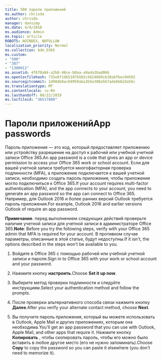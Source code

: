 ```yaml
---
title: 500 пароли приложений
ms.author: chrisda
author: chrisda
manager: dansimp
ms.date: 4/9/2018
ms.audience: Admin
ms.topic: article
ROBOTS: NOINDEX, NOFOLLOW
localization_priority: Normal
ms.collection: Adm_O365
ms.custom:
- "500"
- "387"
- "1300011"
ms.assetid: 4f670a84-a2b8-48ce-b0aa-a9ada3bad066
ms.openlocfilehash: 735e8f1db5107b502c5624689cb38abfbec04502
ms.sourcegitcommit: 1d98db8acb9959aba3b5e308a567ade6b62da56c
ms.translationtype: MT
ms.contentlocale: ru-RU
ms.lasthandoff: 08/22/2019
ms.locfileid: "36517800"
---
```

# <a name="app-passwords"></a><span data-ttu-id="f3227-102">Пароли приложений</span><span class="sxs-lookup"><span data-stu-id="f3227-102">App passwords</span></span>

<span data-ttu-id="f3227-103">Пароль приложения — это код, который предоставляет приложению или устройству разрешение на доступ к рабочей или учебной учетной записи Office 365.</span><span class="sxs-lookup"><span data-stu-id="f3227-103">An app password is a code that gives an app or device permission to access your Office 365 work or school account.</span></span> <span data-ttu-id="f3227-104">Если для вашей учетной записи требуется многофакторная проверка подлинности (MFA), а приложение подключается к вашей учетной записи, необходимо создать пароль приложения, чтобы приложение могло подключиться к Office 365.</span><span class="sxs-lookup"><span data-stu-id="f3227-104">If your account requires multi-factor authentication (MFA), and the app connects to your account, you need to generate an app password so the app can connect to Office 365.</span></span> <span data-ttu-id="f3227-105">Например, для Outlook 2016 и более ранних версий Outlook требуется пароль приложения.</span><span class="sxs-lookup"><span data-stu-id="f3227-105">For example, Outlook 2016 and earlier versions Outlook of require an app password.</span></span>

 <span data-ttu-id="f3227-106">**Примечание**. перед выполнением следующих действий проверьте наличие учетной записи для учетной записи в администраторе Office 365.</span><span class="sxs-lookup"><span data-stu-id="f3227-106">**Note**: Before you try the following steps, verify with your Office 365 admin that MFA is required for your account.</span></span> <span data-ttu-id="f3227-107">В противном случае параметры, описанные в этой статье, будут недоступны.</span><span class="sxs-lookup"><span data-stu-id="f3227-107">If it isn't, the options described in the steps won't be available to you.</span></span>

1. <span data-ttu-id="f3227-108">Войдите в Office 365 с помощью рабочей или учебной учетной записи и пароля.</span><span class="sxs-lookup"><span data-stu-id="f3227-108">Sign in to Office 365 with your work or school account and your password.</span></span>

2. <span data-ttu-id="f3227-109">Нажмите кнопку **настроить**.</span><span class="sxs-lookup"><span data-stu-id="f3227-109">Choose **Set it up now**.</span></span>

3. <span data-ttu-id="f3227-110">Выберите метод проверки подлинности и следуйте инструкциям.</span><span class="sxs-lookup"><span data-stu-id="f3227-110">Select your authentication method and follow the prompts.</span></span>

4. <span data-ttu-id="f3227-111">После проверки альтернативного способа связи нажмите кнопку **Далее**.</span><span class="sxs-lookup"><span data-stu-id="f3227-111">After you verify your alternate contact method, choose **Next**.</span></span>

5. <span data-ttu-id="f3227-112">Вы получите пароль приложения, который вы можете использовать в Outlook, Apple Mail и других приложениях, которым она необходима.</span><span class="sxs-lookup"><span data-stu-id="f3227-112">You'll get an app password that you can use with Outlook, Apple Mail, and other apps that require it.</span></span> <span data-ttu-id="f3227-113">Нажмите кнопку **Копировать** , чтобы скопировать пароль, чтобы его можно было вставить в любое другое место (его не нужно запоминать).</span><span class="sxs-lookup"><span data-stu-id="f3227-113">Choose **Copy** to copy the password so you can paste it elsewhere (you don't need to memorize it).</span></span>
